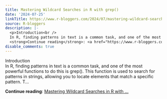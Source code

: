 ```yaml
---
title: Mastering Wildcard Searches in R with grep()
date: '2024-07-25'
linkTitle: https://www.r-bloggers.com/2024/07/mastering-wildcard-searches-in-r-with-grep/
source: R-bloggers
description: |-
  <p>Introduction<br />
  In R, finding patterns in text is a common task, and one of the most powerful functions to do this is grep(). This function is used to search for patterns in strings, allowing you to locate elements that match a specific pattern. T...</p>
  <strong>Continue reading</strong>: <a href="https://www.r-bloggers.com/2024/07/mastering-wildcard-searches-in-r-with-grep/">Mastering Wildcard Searches in R with ...
disable_comments: true
---
```

<p>Introduction<br />
In R, finding patterns in text is a common task, and one of the most powerful functions to do this is grep(). This function is used to search for patterns in strings, allowing you to locate elements that match a specific pattern. T...</p>
<strong>Continue reading</strong>: <a href="https://www.r-bloggers.com/2024/07/mastering-wildcard-searches-in-r-with-grep/">Mastering Wildcard Searches in R with ...